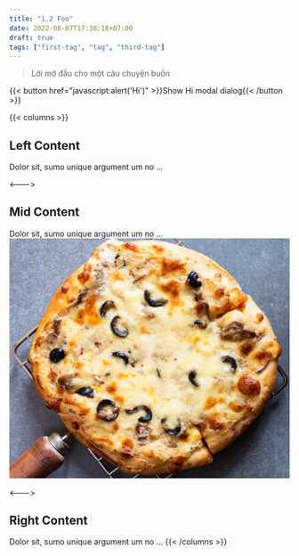 ```yaml
---
title: "1.2 Foo"
date: 2022-08-07T17:38:18+07:00
draft: true
tags: ["first-tag", "tag", "third-tag"]
---
```


> Lời mở đầu cho một câu chuyện buồn

{{< button href="javascript:alert('Hi')" >}}Show Hi modal dialog{{< /button >}}

{{< columns >}} <!-- begin columns block -->

## Left Content

Dolor sit, sumo unique argument um no ...

<---> <!-- magic separator, between columns -->

## Mid Content

Dolor sit, sumo unique argument um no ...
![](pizza.png)

<---> <!-- magic separator, between columns -->

## Right Content

Dolor sit, sumo unique argument um no ...
{{< /columns >}}
